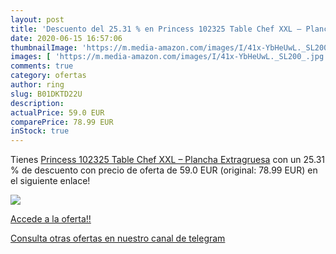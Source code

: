 ```yaml
---
layout: post
title: 'Descuento del 25.31 % en Princess 102325 Table Chef XXL – Plancha'
date: 2020-06-15 16:57:06
thumbnailImage: 'https://m.media-amazon.com/images/I/41x-YbHeUwL._SL200_.jpg'
images: [ 'https://m.media-amazon.com/images/I/41x-YbHeUwL._SL200_.jpg' ]
comments: true
category: ofertas
author: ring
slug: B01DKTD22U
description:
actualPrice: 59.0 EUR
comparePrice: 78.99 EUR
inStock: true
---
```


Tienes [Princess 102325 Table Chef XXL – Plancha Extragruesa](https://www.amazon.com/dp/B01DKTD22U/?tag=redken08-20) con un 25.31 % de descuento con precio de oferta de 59.0 EUR (original: 78.99 EUR) en el siguiente enlace!

[![](https://m.media-amazon.com/images/I/41x-YbHeUwL._SL200_.jpg)](https://www.amazon.com/dp/B01DKTD22U/?tag=redken08-20)

[Accede a la oferta!!](https://www.amazon.com/dp/B01DKTD22U/?tag=redken08-20)

[Consulta otras ofertas en nuestro canal de telegram](https://t.me/s/ofertas25)

